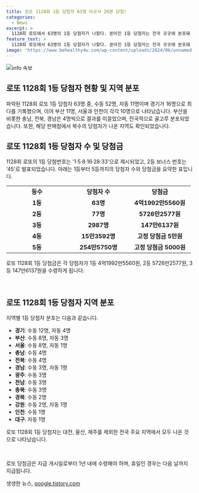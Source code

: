```yaml
---
title: 로또 1128회 1등 당첨자 63명 이곳서 26명 당첨!
categories:
  - News
excerpt: >
  1128회 로또에서 63명의 1등 당첨자가 나왔다. 쏟아진 1등 당첨자는 전국 곳곳에 분포돼 수동 52명, 자동 11명이다. 가장 많이 나온 지역은 경기로 1등 당첨자 12명 중 수동 8명, 자동 4명이다. 곳곳에서 당첨자가 나오며 다수의 판매점에서 복수의 당첨자가 나왔다. 부산, 서울, 인천 등 다양한 지역에서도 1등 당첨자가 나왔다.
feature_text: >
  1128회 로또에서 63명의 1등 당첨자가 나왔다. 쏟아진 1등 당첨자는 전국 곳곳에 분포돼 수동 52명, 자동 11명이다. 가장 많이 나온 지역은 경기로 1등 당첨자 12명 중 수동 8명, 자동 4명이다. 곳곳에서 당첨자가 나오며 다수의 판매점에서 복수의 당첨자가 나왔다. 부산, 서울, 인천 등 다양한 지역에서도 1등 당첨자가 나왔다.
image: 'https://www.behealthy4u.com/wp-content/uploads/2024/06/unnamed-file.png'
---
```


<p><img src="https://www.behealthy4u.com/wp-content/uploads/2024/06/unnamed-file.png" alt="info 속보" /></p>

<h2>로또 1128회 1등 당첨자 현황 및 지역 분포</h2>

<p>파악된 1128회 로또 1등 당첨자 63명 중, 수동 52명, 자동 11명이며 경기가 16명으로 최다를 기록했으며, 이어 부산 11명, 서울과 인천이 각각 10명으로 나타났습니다. 부산을 비롯한 충남, 전북, 경남은 4명씩으로 결과를 이끌었으며, 전국적으로 골고루 분포되었습니다. 또한, 해당 판매점에서 복수의 당첨자가 나온 지역도 확인되었습니다.</p>

<h2 data-ke-size="size26">로또 1128회 1등 당첨자 수 및 당첨금</h2>

<p>1128회 로또의 1등 당첨번호는 '1·5·8·16·28·33'으로 제시되었고, 2등 보너스 번호는 '45'로 발표되었습니다. 아래는 1등부터 5등까지의 당첨자 수와 당첨금을 요약한 표입니다.</p>

<table>
    <tr>
        <td style="text-align: center; width: 150px;"><b>등수</b></td>
        <td style="text-align: center; width: 150px;"><b>당첨자 수</b></td>
        <td style="text-align: center; width: 150px;"><b>당첨금</b></td>
    </tr>
    <tr>
        <td style="text-align: center; height: 17px;"><b>1등</b></td>
        <td style="text-align: center; height: 17px;"><b>63명</b></td>
        <td style="text-align: center; height: 17px;"><b>4억1992만5560원</b></td>
    </tr>
    <tr>
        <td style="text-align: center; height: 17px;"><b>2등</b></td>
        <td style="text-align: center; height: 17px;"><b>77명</b></td>
        <td style="text-align: center; height: 17px;"><b>5726만2577원</b></td>
    </tr>
    <tr>
        <td style="text-align: center; height: 25px;"><b>3등</b></td>
        <td style="text-align: center; height: 25px;"><b>2987명 </b></td>
        <td style="text-align: center; height: 25px;"><b>147만6137원</b></td>
    </tr>
    <tr>
        <td style="text-align: center; height: 25px;"><b>4등</b></td>
        <td style="text-align: center; height: 25px;"><b>15만3592명</b></td>
        <td style="text-align: center; height: 25px;"><b>고정 당첨금 5만원</b></td>
    </tr>
    <tr>
        <td style="text-align: center; height: 25px;"><b>5등</b></td>
        <td style="text-align: center; height: 25px;"><b>254만5750명</b></td>
        <td style="text-align: center; height: 25px;"><b>고정 당첨금 5000원</b></td>
    </tr>
</table>

<p>로또 1128회 1등 당첨금은 각 당첨자가 1등 4억1992만5560원, 2등 5726만2577원, 3등 147만6137원을 수령하게 됩니다.</p>

<p data-ke-size="size16">&nbsp;</p>

<h2 data-ke-size="size26">로또 1128회 1등 당첨자 지역 분포</h2>

<p>지역별 1등 당첨자 분포는 다음과 같습니다.</p>

<ul>
    <li><b>경기</b>: 수동 12명, 자동 4명</li>
    <li><b>부산</b>: 수동 8명, 자동 3명</li>
    <li><b>서울</b>: 수동 8명, 자동 1명</li>
    <li><b>충남</b>: 수동 4명</li>
    <li><b>전북</b>: 수동 4명</li>
    <li><b>경남</b>: 수동 3명, 자동 1명</li>
    <li><b>광주</b>: 수동 3명</li>
    <li><b>전남</b>: 수동 3명</li>
    <li><b>충북</b>: 수동 3명</li>
    <li><b>경북</b>: 수동 2명</li>
    <li><b>강원</b>: 수동 2명, 자동 1명</li>
    <li><b>인천</b>: 수동 1명</li>
    <li><b>대구</b>: 자동 1명</li>
</ul>

<p>로또 1128회 1등 당첨자는 대전, 울산, 제주를 제외한 전국 주요 지역에서 모두 나온 것으로 나타났습니다.</p>

<p data-ke-size="size16">&nbsp;</p>

<p>로또 당첨금은 지급 개시일로부터 1년 내에 수령해야 하며, 휴일인 경우는 다음 날까지 지급됩니다.</p>
생생한 뉴스, <a href="https://qoogle.tistory.com" rel="dofollow">qoogle.tistory.com</a>


